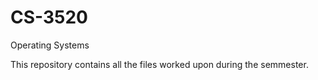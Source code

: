 # CS-3520
Operating Systems

This repository contains all the files worked upon during the semmester.
